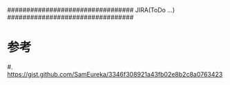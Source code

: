 #################################
JIRA(ToDo ...)
#################################

参考
=========
#. https://gist.github.com/SamEureka/3346f308921a43fb02e8b2c8a0763423